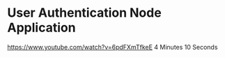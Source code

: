 # User Authentication Node Application 
https://www.youtube.com/watch?v=6pdFXmTfkeE 4 Minutes 10 Seconds